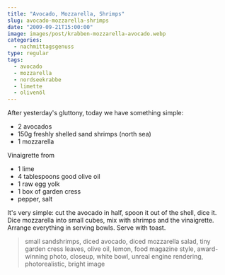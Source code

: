 ```yaml
---
title: "Avocado, Mozzarella, Shrimps"
slug: avocado-mozzarella-shrimps
date: "2009-09-21T15:00:00"
image: images/post/krabben-mozzarella-avocado.webp
categories: 
  - nachmittagsgenuss
type: regular  
tags: 
  - avocado
  - mozzarella
  - nordseekrabbe
  - limette
  - olivenöl
---
```


After yesterday's gluttony, today we have something simple:

* 2 avocados
* 150g freshly shelled sand shrimps (north sea)
* 1 mozzarella
 
Vinaigrette from 
* 1 lime 
* 4 tablespoons good olive oil 
* 1 raw egg yolk 
* 1 box of garden cress 
* pepper, salt

It's very simple: cut the avocado in half, spoon it out of the shell, dice it. Dice mozzarella into small cubes, mix with shrimps and the vinaigrette. Arrange everything in serving bowls. Serve with toast.

> small sandshrimps, diced avocado, diced mozzarella salad, tiny garden cress leaves, olive oil, lemon, food magazine style, award-winning photo, closeup, white bowl, unreal engine rendering, photorealistic, bright image 
